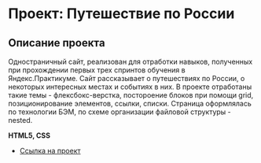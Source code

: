 # Проект: Путешествие по России

## Описание проекта
Одностраничный сайт, реализован для отработки навыков, полученных при прохождении первых трех спринтов обучения в Яндекс.Практикуме. Сайт рассказывает о путешествиях по России,  о некоторых интересных местах и событиях в них.  В проекте отработаны такие темы - флексбокс-верстка, постороение блоков при помощи grid, позиционирование элементов, ссылки, списки. Страница оформлялась по технологии БЭМ, по схеме организации файловой структуры - nested.

**HTML5, CSS**

* [Ссылка на проект](https://afrantsuzskaya.github.io/russian-travel/index.html)